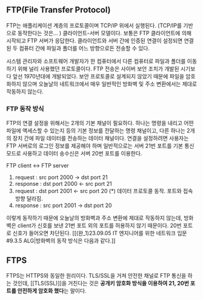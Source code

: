 ## FTP(File Transfer Protocol)
FTP는 애플리케이션 계층의 프로토콜이며 TCP/IP 위에서 실행된다. (TCP/IP를 기반으로 동작한다는 것은... ) 클라이언트-서버 모델이다. 보통은 FTP 클라이언트에 의해 시작되고 FTP 서버가 응답한다. 클라이언트와 서버 간에 인증된 연결이 설정되면 연결된 두 컴퓨터 간에 파일과 폴더를 어느 방향으로든 전송할 수 있다. 

시스템 관리자와 소프트웨어 개발자가 한 컴퓨터에서 다른 컴퓨터로 파일과 폴더를 이동하기 위해 널리 사용했던 프로토콜이다. FTP 전송은 사이버 보안 조치가 개발된 시기보다 앞선 1970년대에 개발되었다. 보안 프로토콜로 설계되지 않았기 때문에 파일을 암호화하지 않으며 오늘날의 네트워크에서 매우 일반적인 방화벽 및 주소 변환에서는 제대로 작동하지 않는다. 

### FTP 동작 방식
FTP의 연결 설정을 위해서는 2개의 기본 채널이 필요하다. 하나는 명령을 내리고 어떤 파일에 액세스할 수 있는지 등의 기본 정보를 전달하는 명령 채널이고, 다른 하나는 2개의 장치 간에 파일 데이터를 전송하는 데이터 채널이다. 연결을 설정하려면 사용자는 FTP 서버로의 로그인 정보를 제공해야 하며 일반적으로는 서버 21번 포트를 기본 통신 모드로 사용하고 데이터 송수신은 서버 20번 포트를 이용한다. 

FTP client <-> FTP server
1) request    :   src port 2000   ->    dst port 21 
2) response :   dst port 2000   <-    src port 21
3) request    :   dst port 2001   <-    src port 20     (\*) 데이터 프로토콜 동작. 포트와 접속 방향 달라짐.
4) response :   src port 2001   ->    dst port 20 

이렇게 동작하기 때문에 오늘날의 방화벽과 주소 변환에 제대로 작동하지 않는데, 방화벽은 client가 신호를 보낸 21번 포트 외의 포트를 허용하지 않기 때문이다. 20번 포트로 신호가 들어오면 차단된다. [[(완_1)23.09.05 IT 엔지니어를 위한 네트워크 입문#9.3.5 ALG|방화벽의 동작 방식은 다음과 같다.]]


## FTPS
FTPS는 HTTPS와 동일한 원리이다. TLS/SSL을 거쳐 안전한 채널로 FTP 통신을 하는 것인데, [[TLS(SSL)]]을 거친다는 것은 **공개키 암호화 방식을 이용하여 21, 20번 포트를 안전하게 암호화 했다**는 말이다.